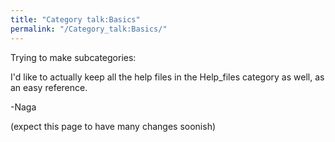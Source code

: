 ```yaml
---
title: "Category talk:Basics"
permalink: "/Category_talk:Basics/"
---
```


Trying to make subcategories:

I'd like to actually keep all the help files in the Help_files category
as well, as an easy reference.

-Naga

(expect this page to have many changes soonish)